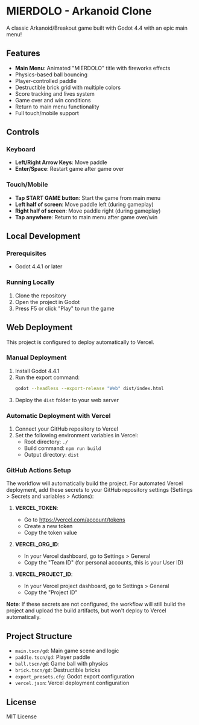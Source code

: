 # MIERDOLO - Arkanoid Clone

A classic Arkanoid/Breakout game built with Godot 4.4 with an epic main menu!

## Features

- **Main Menu**: Animated "MIERDOLO" title with fireworks effects
- Physics-based ball bouncing
- Player-controlled paddle
- Destructible brick grid with multiple colors
- Score tracking and lives system
- Game over and win conditions
- Return to main menu functionality
- Full touch/mobile support

## Controls

### Keyboard
- **Left/Right Arrow Keys**: Move paddle
- **Enter/Space**: Restart game after game over

### Touch/Mobile
- **Tap START GAME button**: Start the game from main menu
- **Left half of screen**: Move paddle left (during gameplay)
- **Right half of screen**: Move paddle right (during gameplay)
- **Tap anywhere**: Return to main menu after game over/win

## Local Development

### Prerequisites
- Godot 4.4.1 or later

### Running Locally
1. Clone the repository
2. Open the project in Godot
3. Press F5 or click "Play" to run the game

## Web Deployment

This project is configured to deploy automatically to Vercel.

### Manual Deployment

1. Install Godot 4.4.1
2. Run the export command:
   ```bash
   godot --headless --export-release "Web" dist/index.html
   ```
3. Deploy the `dist` folder to your web server

### Automatic Deployment with Vercel

1. Connect your GitHub repository to Vercel
2. Set the following environment variables in Vercel:
   - Root directory: `./`
   - Build command: `npm run build`
   - Output directory: `dist`

### GitHub Actions Setup

The workflow will automatically build the project. For automated Vercel deployment, add these secrets to your GitHub repository settings (Settings > Secrets and variables > Actions):

1. **VERCEL_TOKEN**: 
   - Go to https://vercel.com/account/tokens
   - Create a new token
   - Copy the token value

2. **VERCEL_ORG_ID**: 
   - In your Vercel dashboard, go to Settings > General
   - Copy the "Team ID" (for personal accounts, this is your User ID)

3. **VERCEL_PROJECT_ID**: 
   - In your Vercel project dashboard, go to Settings > General  
   - Copy the "Project ID"

**Note**: If these secrets are not configured, the workflow will still build the project and upload the build artifacts, but won't deploy to Vercel automatically.

## Project Structure

- `main.tscn/gd`: Main game scene and logic
- `paddle.tscn/gd`: Player paddle
- `ball.tscn/gd`: Game ball with physics
- `brick.tscn/gd`: Destructible bricks
- `export_presets.cfg`: Godot export configuration
- `vercel.json`: Vercel deployment configuration

## License

MIT License